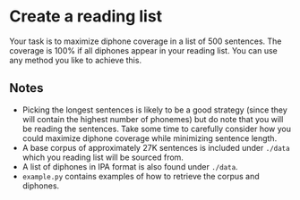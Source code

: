 # Create a reading list
Your task is to maximize diphone coverage in a list of 500 sentences. The coverage is 100% if all diphones appear in your reading list. You can use any method you like to achieve this.

## Notes
* Picking the longest sentences is likely to be a good strategy (since they will contain the highest number of phonemes) but do note that you will be reading the sentences. Take some time to carefully consider how you could maximize diphone coverage while minimizing sentence length.
* A base corpus of approximately 27K sentences is included under `./data` which you reading list will be sourced from.
* A list of diphones in IPA format is also found under `./data`.
* `example.py` contains examples of how to retrieve the corpus and diphones.